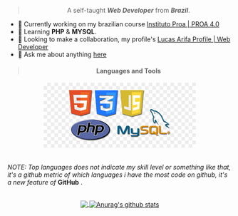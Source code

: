 <div align="center">

> A self-taught _**Web Developer**_ from _**Brazil**_.

</div>

- 🔭 Currently working on my brazilian course [Instituto Proa | PROA 4.0](https://github.com/LucasArifa/PROA4.0)
- 🌱 Learning **PHP** & **MYSQL**.
- 👯 Looking to make a collaboration, my profile's [Lucas Arifa Profile | Web Developer ](https://github.com/LucasArifa)
- 💬 Ask me about anything [here](https://github.com/LucasArifa/LucasArifa/issues)

> <h4 align="center">Languages and Tools</h4>

<div align="center">
<img src="imagens\html-Css-Html-Js-Php-MySql.png">
</div>

</br>

_NOTE: Top languages does not indicate my skill level or something like that, it's a github metric of which languages i have the most code on github, it's a new feature of_ **GitHub** .

</br>

<div align="center">
<a href="https://github.com/anuraghazra/github-readme-stats">

  <img align="center" src="https://github-readme-stats.vercel.app/api/top-langs/?username=LucasArifa&layout=compact&theme=radical" />
</a>
<a href="https://github.com/anuraghazra/github-readme-stats">
  <img align="center" src="https://github-readme-stats.vercel.app/api?username=LucasArifa&show_icons=true&include_all_commits=true&theme=radical" alt="Anurag's github stats" />
</a>
</div>